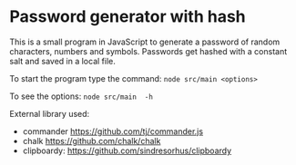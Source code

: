 # Password generator with hash

This is a small program in JavaScript to generate a password of random characters, numbers and symbols.
Passwords get hashed with a constant salt and saved in a local file.
 
 To start the program type the command: `node src/main <options>`

 To see the options: `node src/main  -h`

 External library used:

 * commander https://github.com/tj/commander.js
 * chalk https://github.com/chalk/chalk 
 * clipboardy: https://github.com/sindresorhus/clipboardy
